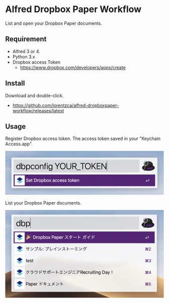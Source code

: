 # Alfred Dropbox Paper Workflow

List and open your Dropbox Paper documents.

## Requirement

- Alfred 3 or 4.
- Python 3.x
- Dropbox access Token
  - https://www.dropbox.com/developers/apps/create

## Install

Download and double-click.

- https://github.com/lorentzca/alfred-dropboxpaper-workflow/releases/latest

## Usage

Register Dropbox access token. The access token saved in your "Keychain Access.app".

![](./images/image2.png)

List your Dropbox Paper documents.

![](./images/image1.png)
